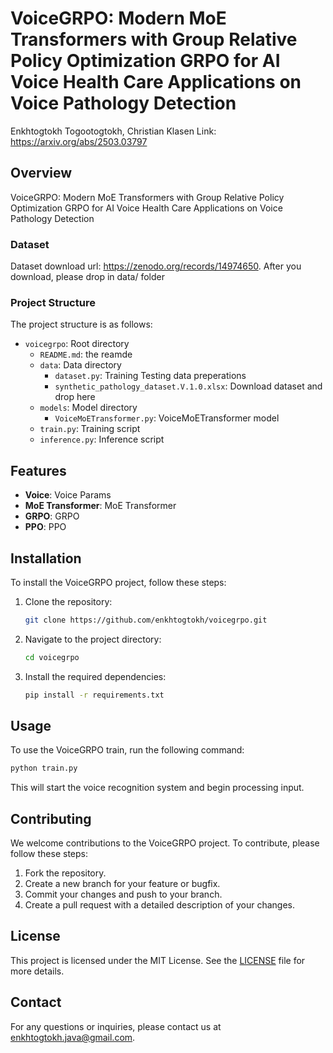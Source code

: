 # VoiceGRPO: Modern MoE Transformers with Group Relative Policy Optimization GRPO for AI Voice Health Care Applications on Voice Pathology Detection
Enkhtogtokh Togootogtokh, Christian Klasen
Link: https://arxiv.org/abs/2503.03797

## Overview
VoiceGRPO: Modern MoE Transformers with Group Relative Policy Optimization GRPO for AI Voice Health Care Applications on Voice Pathology Detection

### Dataset
Dataset download url: https://zenodo.org/records/14974650.
After you download, please drop in data/ folder

### Project Structure
The project structure is as follows:

- `voicegrpo`: Root directory
	- `README.md`: the reamde
	- `data`: Data directory
		- `dataset.py`: Training Testing data preperations
		- `synthetic_pathology_dataset.V.1.0.xlsx`: Download dataset and drop here
	- `models`: Model directory
		- `VoiceMoETransformer.py`: VoiceMoETransformer model	 
	- `train.py`: Training script
	- `inference.py`: Inference script

## Features
- **Voice**: Voice Params
- **MoE Transformer**: MoE Transformer
- **GRPO**: GRPO
- **PPO**: PPO

## Installation
To install the VoiceGRPO project, follow these steps:

1. Clone the repository:
    ```bash
    git clone https://github.com/enkhtogtokh/voicegrpo.git
    ```
2. Navigate to the project directory:
    ```bash
    cd voicegrpo
    ```
3. Install the required dependencies:
    ```bash
    pip install -r requirements.txt
    ```

## Usage
To use the VoiceGRPO train, run the following command:
```bash
python train.py
```
This will start the voice recognition system and begin processing input.

## Contributing
We welcome contributions to the VoiceGRPO project. To contribute, please follow these steps:

1. Fork the repository.
2. Create a new branch for your feature or bugfix.
3. Commit your changes and push to your branch.
4. Create a pull request with a detailed description of your changes.

## License
This project is licensed under the MIT License. See the [LICENSE](LICENSE) file for more details.

## Contact
For any questions or inquiries, please contact us at [enkhtogtokh.java@gmail.com](mailto:enkhtogtokh.java@gmail.com).
